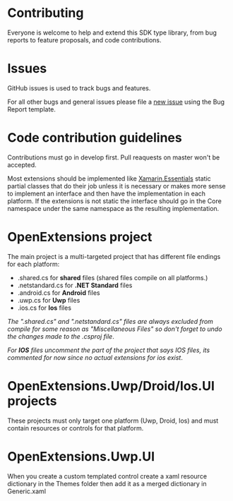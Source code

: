 # Contributing

Everyone is welcome to help and extend this SDK type library, from bug reports to feature proposals, and code contributions.

# Issues

GitHub issues is used to track bugs and features.

For all other bugs and general issues please file a [new issue](https://github.com/panoukos41/OpenExtensions/issues/new/choose) using the Bug Report template.

# Code contribution guidelines

Contributions must go in develop first. Pull reaquests on master won't be accepted.

Most extensions should be implemented like [Xamarin.Essentials](https://github.com/xamarin/Essentials) static partial classes that do their job unless it is necessary or makes more sense to implement an interface and then have the implementation in each platform. If the extensions is not static the interface should go in the Core namespace under the same namespace as the resulting implementation.

# OpenExtensions project

The main project is a multi-targeted project that has different file endings for each platform:

- .shared.cs for **shared** files (shared files compile on all platforms.)
- .netstandard.cs for **.NET Standard** files
- .android.cs for **Android** files
- .uwp.cs for **Uwp** files
- .ios.cs for **Ios** files

*The ".shared.cs" and ".netstandard.cs" files are always excluded from compile for some reason as "Miscellaneous Files" so don't forget to undo the changes made to the .csproj file*.

*For **IOS** files uncomment the part of the project that says IOS files, its commented for now since no actual extensions for ios exist*.

# OpenExtensions.Uwp/Droid/Ios.UI projects

These projects must only target one platform (Uwp, Droid, Ios) and must contain resources or controls for that platform.

# OpenExtensions.Uwp.UI

When you create a custom templated control create a xaml resource dictionary in the Themes folder then add it as a merged dictionary in Generic.xaml